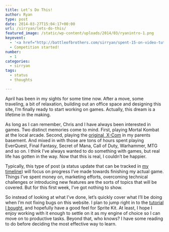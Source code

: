 ```yaml
---
title: Let’s Do This!
author: Ryan
type: post
date: 2014-03-27T15:04:17+00:00
url: /sirryan/lets-do-this/
featured_image: /static/wp-content/uploads/2014/03/ryanintro-1.png
keyevent:
  - '<a href="http://battleofbrothers.com/sirryan/spent-15-on-video-tutorials">$15 on video tutorials</a>'
  - Competition started!
number:
  - 1
categories:
  - sirryan
tags:
  - status
  - thoughts

---
```

April has been in my sights for some time now. After a move, some traveling, a bit of relaxation, building out an office space and designing this site, I&#8217;m finally ready to start working on games. Actually, this dream is a lifetime in the making.
  
<!--more-->

As long as I can remember, Chris and I have always been interested in games. Two distinct memories come to mind. First, playing Mortal Kombat at the local arcade. Second, playing the <a href="http://en.wikipedia.org/wiki/UFO:_Enemy_Unknown" target="_blank">original  X-Com</a> in my parents basement. And mixed in with those are tons of hours spent playing EverQuest, Final Fantasy, Secret of Mana, Call of Duty, Warhammer, MTG and so on. I think I&#8217;ve always wanted to do something with games, but real life has gotten in the way. Now that this is real, I couldn&#8217;t be happier.

Typically, this type of post (a status update that can be tracked in <a href="http://battleofbrothers.com/sirryan/timeline" target="_blank">my timeline</a>) will focus on progress I&#8217;ve made towards finishing my actual game. Things I&#8217;ve spent money on, marketing efforts, overcoming technical challenges or introducing new features are the sorts of topics that will be covered. But for this first week, I&#8217;ve got nothing to show.

So instead of looking at what I&#8217;ve done, let&#8217;s quickly cover what I&#8217;ll be doing when I&#8217;m not fixing bugs on this website. I plan to jump right in to the <a href="http://battleofbrothers.com/sirryan/spent-15-on-video-tutorials" target="_blank">tutorial I bought</a>, and hopefully have a good feel for Sprite Kit. At least, I hope I enjoy working with it enough to settle on it as my engine of choice so I can move on to productive tasks. Beyond that, who knows? I have some reading to do before deciding the most effective way to learn.